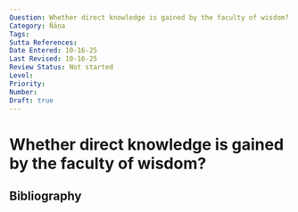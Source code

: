 ```yaml
---
Question: Whether direct knowledge is gained by the faculty of wisdom?
Category: Ñāṇa
Tags: 
Sutta References: 
Date Entered: 10-16-25
Last Revised: 10-16-25
Review Status: Not started
Level: 
Priority: 
Number: 
Draft: true
---
```


# Whether direct knowledge is gained by the faculty of wisdom?

## Bibliography

<!-- 

Notes:



-->